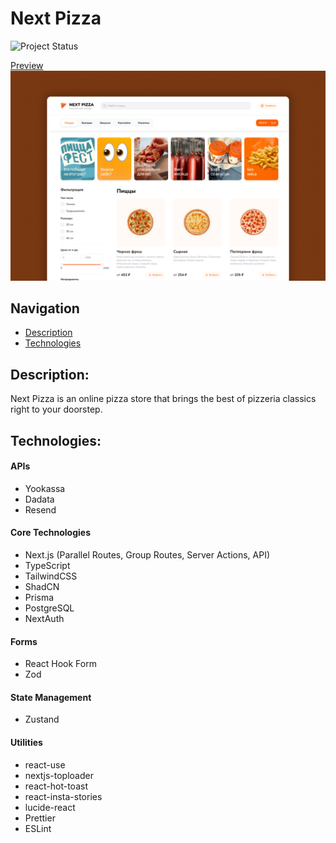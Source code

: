 # Next Pizza

![Project Status](https://img.shields.io/badge/status-finished-brightgreen.svg)

[Preview](https://next-pizza-dun-two.vercel.app/)
![Preview](public/assets/images/preview.jpg)
## Navigation

- [Description](#description)
- [Technologies](#technologies)

## Description:

Next Pizza is an online pizza store that brings the best of pizzeria classics right to your doorstep.

## Technologies:

#### APIs
- Yookassa
- Dadata
- Resend

#### Core Technologies
- Next.js (Parallel Routes, Group Routes, Server Actions, API)
- TypeScript
- TailwindCSS
- ShadCN
- Prisma
- PostgreSQL
- NextAuth

#### Forms
- React Hook Form
- Zod

#### State Management
- Zustand

#### Utilities
- react-use
- nextjs-toploader
- react-hot-toast
- react-insta-stories
- lucide-react
- Prettier
- ESLint

